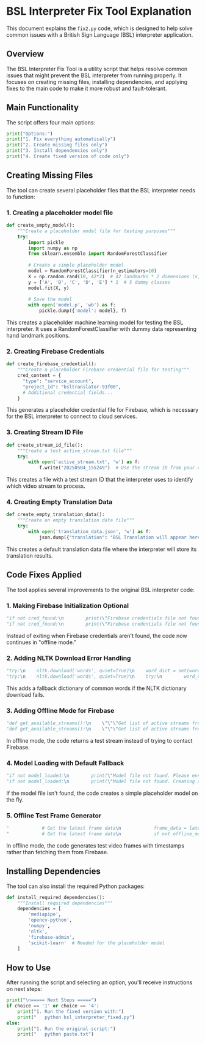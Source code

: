 # BSL Interpreter Fix Tool Explanation

This document explains the `fix2.py` code, which is designed to help solve common issues with a British Sign Language (BSL) interpreter application.

## Overview

The BSL Interpreter Fix Tool is a utility script that helps resolve common issues that might prevent the BSL interpreter from running properly. It focuses on creating missing files, installing dependencies, and applying fixes to the main code to make it more robust and fault-tolerant.

## Main Functionality

The script offers four main options:

```python
print("Options:")
print("1. Fix everything automatically")
print("2. Create missing files only")
print("3. Install dependencies only")
print("4. Create fixed version of code only")
```

## Creating Missing Files

The tool can create several placeholder files that the BSL interpreter needs to function:

### 1. Creating a placeholder model file

```python
def create_empty_model():
    """Create a placeholder model file for testing purposes"""
    try:
        import pickle
        import numpy as np
        from sklearn.ensemble import RandomForestClassifier
        
        # Create a simple placeholder model
        model = RandomForestClassifier(n_estimators=10)
        X = np.random.rand(10, 42*2)  # 42 landmarks * 2 dimensions (x,y) for one hand
        y = ['A', 'B', 'C', 'D', 'E'] * 2  # 5 dummy classes
        model.fit(X, y)
        
        # Save the model
        with open('model.p', 'wb') as f:
            pickle.dump({'model': model}, f)
```

This creates a placeholder machine learning model for testing the BSL interpreter. It uses a RandomForestClassifier with dummy data representing hand landmark positions.

### 2. Creating Firebase Credentials

```python
def create_firebase_credential():
    """Create a placeholder Firebase credential file for testing"""
    cred_content = {
      "type": "service_account",
      "project_id": "bsltranslator-93f00",
      # Additional credential fields...
    }
```

This generates a placeholder credential file for Firebase, which is necessary for the BSL interpreter to connect to cloud services.

### 3. Creating Stream ID File

```python
def create_stream_id_file():
    """Create a test active_stream.txt file"""
    try:
        with open('active_stream.txt', 'w') as f:
            f.write("20250504_155249")  # Use the stream ID from your error message
```

This creates a file with a test stream ID that the interpreter uses to identify which video stream to process.

### 4. Creating Empty Translation Data

```python
def create_empty_translation_data():
    """Create an empty translation data file"""
    try:
        with open('translation_data.json', 'w') as f:
            json.dump({"translation": "BSL Translation will appear here...", "timestamp": 0}, f)
```

This creates a default translation data file where the interpreter will store its translation results.

## Code Fixes Applied

The tool applies several improvements to the original BSL interpreter code:

### 1. Making Firebase Initialization Optional

```python
"if not cred_found:\n        print(\"Firebase credentials file not found. Please ensure it exists in one of these locations:\")" : 
"if not cred_found:\n        print(\"Firebase credentials file not found. Continuing in offline mode.\")\n        print(\"WARNING: Some features may not work without Firebase credentials.\")"
```

Instead of exiting when Firebase credentials aren't found, the code now continues in "offline mode."

### 2. Adding NLTK Download Error Handling

```python
"try:\n    nltk.download('words', quiet=True)\n    word_dict = set(word.upper() for word in words.words())" : 
"try:\n    nltk.download('words', quiet=True)\n    try:\n        word_dict = set(word.upper() for word in words.words())\n    except LookupError:\n        # Create a fallback dictionary if NLTK data failed to download\n        print(\"Failed to download NLTK words corpus, using fallback dictionary\")\n        word_dict = set(['HELLO', 'THANK', 'YOU', 'PLEASE', 'HELP', 'GOOD', 'BAD', \n                         'YES', 'NO', 'MAYBE', 'HOW', 'WHAT', 'WHERE', 'WHEN', 'WHO'])"
```

This adds a fallback dictionary of common words if the NLTK dictionary download fails.

### 3. Adding Offline Mode for Firebase

```python
"def get_available_streams():\n    \"\"\"Get list of active streams from Firebase.\"\"\"" : 
"def get_available_streams():\n    \"\"\"Get list of active streams from Firebase.\"\"\"\n    # Check if we're in offline mode\n    if not firebase_admin._apps:\n        print(\"Running in offline mode, can't get streams from Firebase\")\n        return {\"offline_test_stream\": {\"status\": \"active\"}}"
```

In offline mode, the code returns a test stream instead of trying to contact Firebase.

### 4. Model Loading with Default Fallback

```python
"if not model_loaded:\n        print(\"Model file not found. Please ensure model.p exists in one of these locations:\")\n        for path in model_paths:\n            print(f\"  - {path}\")\n        sys.exit(1)" : 
"if not model_loaded:\n        print(\"Model file not found. Creating a simple placeholder model...\")\n        try:\n            from sklearn.ensemble import RandomForestClassifier\n            model = RandomForestClassifier(n_estimators=10)\n            X = np.random.rand(10, 42*2)  # 42 landmarks * 2 dimensions\n            y = ['A', 'B', 'C', 'D', 'E'] * 2  # 5 dummy classes\n            model.fit(X, y)\n            print(\"Created placeholder model for testing\")\n            model_loaded = True\n        except Exception as e:\n            print(f\"Failed to create placeholder model: {e}\")\n            sys.exit(1)"
```

If the model file isn't found, the code creates a simple placeholder model on the fly.

### 5. Offline Test Frame Generator

```python
"            # Get the latest frame data\n            frame_data = latest_frame_ref.get()" : 
"            # Get the latest frame data\n            if not offline_mode:\n                frame_data = latest_frame_ref.get()\n            else:\n                # Generate test frame in offline mode\n                import time\n                import numpy as np\n                import base64\n                \n                # Create a simple test frame\n                test_frame = np.zeros((480, 640, 3), dtype=np.uint8)\n                test_frame[:,:] = (100, 100, 100)  # Gray background\n                \n                # Add a timestamp\n                cv2.putText(test_frame, f\"Test Frame - {time.strftime('%H:%M:%S')}\", \n                            (50, 50), cv2.FONT_HERSHEY_SIMPLEX, 1, (255, 255, 255), 2)\n                \n                # Encode to base64\n                _, buffer = cv2.imencode('.jpg', test_frame)\n                jpg_as_text = base64.b64encode(buffer).decode('utf-8')\n                \n                # Create frame data structure\n                frame_data = {\n                    'data': jpg_as_text,\n                    'frame_number': int(time.time() * 10) % 1000,  # Pseudo-unique frame number\n                    'timestamp': int(time.time())\n                }\n                \n                # Sleep to limit frame rate\n                time.sleep(0.1)"
```

In offline mode, the code generates test video frames with timestamps rather than fetching them from Firebase.

## Installing Dependencies

The tool can also install the required Python packages:

```python
def install_required_dependencies():
    """Install required dependencies"""
    dependencies = [
        'mediapipe', 
        'opencv-python', 
        'numpy', 
        'nltk', 
        'firebase-admin',
        'scikit-learn'  # Needed for the placeholder model
    ]
```

## How to Use

After running the script and selecting an option, you'll receive instructions on next steps:

```python
print("\n===== Next Steps =====")
if choice == '1' or choice == '4':
    print("1. Run the fixed version with:")
    print("   python bsl_interpreter_fixed.py")
else:
    print("1. Run the original script:")
    print("   python paste.txt")
```